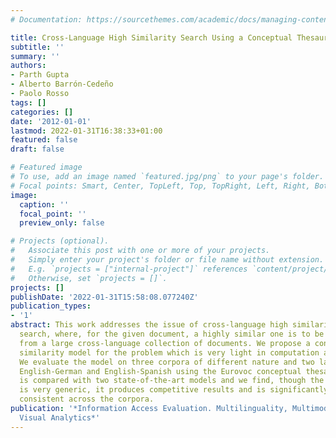 ```yaml
---
# Documentation: https://sourcethemes.com/academic/docs/managing-content/

title: Cross-Language High Similarity Search Using a Conceptual Thesaurus
subtitle: ''
summary: ''
authors:
- Parth Gupta
- Alberto Barrón-Cedeño
- Paolo Rosso
tags: []
categories: []
date: '2012-01-01'
lastmod: 2022-01-31T16:38:33+01:00
featured: false
draft: false

# Featured image
# To use, add an image named `featured.jpg/png` to your page's folder.
# Focal points: Smart, Center, TopLeft, Top, TopRight, Left, Right, BottomLeft, Bottom, BottomRight.
image:
  caption: ''
  focal_point: ''
  preview_only: false

# Projects (optional).
#   Associate this post with one or more of your projects.
#   Simply enter your project's folder or file name without extension.
#   E.g. `projects = ["internal-project"]` references `content/project/deep-learning/index.md`.
#   Otherwise, set `projects = []`.
projects: []
publishDate: '2022-01-31T15:58:08.077240Z'
publication_types:
- '1'
abstract: This work addresses the issue of cross-language high similarity and near-duplicates
  search, where, for the given document, a highly similar one is to be identified
  from a large cross-language collection of documents. We propose a concept-based
  similarity model for the problem which is very light in computation and memory.
  We evaluate the model on three corpora of different nature and two language pairs
  English-German and English-Spanish using the Eurovoc conceptual thesaurus. Our model
  is compared with two state-of-the-art models and we find, though the proposed model
  is very generic, it produces competitive results and is significantly stable and
  consistent across the corpora.
publication: '*Information Access Evaluation. Multilinguality, Multimodality, and
  Visual Analytics*'
---
```

